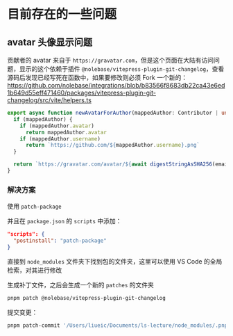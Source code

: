 # 目前存在的一些问题

## avatar 头像显示问题

贡献者的 avatar 来自于 `https://gravatar.com`，但是这个页面在大陆有访问问题，显示的这个依赖于插件 `@nolebase/vitepress-plugin-git-changelog`，查看源码后发现已经写死在函数中，如果要修改则必须 Fork 一个新的：https://github.com/nolebase/integrations/blob/b83566f8683db22ca43e6ed1b649d55eff471460/packages/vitepress-plugin-git-changelog/src/vite/helpers.ts

```ts
export async function newAvatarForAuthor(mappedAuthor: Contributor | undefined, email: string): Promise<string> {
  if (mappedAuthor) {
    if (mappedAuthor.avatar)
      return mappedAuthor.avatar
    if (mappedAuthor.username)
      return `https://github.com/${mappedAuthor.username}.png`
  }

  return `https://gravatar.com/avatar/${await digestStringAsSHA256(email)}?d=retro`
}
```

### 解决方案

使用 `patch-package`

并且在 `package.json` 的 `scripts` 中添加：

```json
"scripts": {
  "postinstall": "patch-package"
}
```

直接到 `node_modules` 文件夹下找到包的文件夹，这里可以使用 VS Code 的全局检索，对其进行修改

生成补丁文件，之后会生成一个新的 `patches` 的文件夹

```bash
pnpm patch @nolebase/vitepress-plugin-git-changelog
```

提交变更：

```bash
pnpm patch-commit '/Users/liueic/Documents/ls-lecture/node_modules/.pnpm_patches/@nolebase/vitepress-plugin-git-changelog@2.16.0'
```